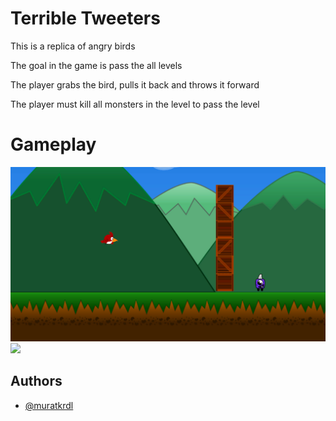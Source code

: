 
# Terrible Tweeters

This is a replica of angry birds

The goal in the game is pass the all levels

The player grabs the bird, pulls it back and throws it forward

The player must kill all monsters in the level to pass the level


# Gameplay

<img src="https://github.com/muratkrdl/Terrible-Tweeters/blob/main/Picture.png" width="auto">

<img src="https://github.com/muratkrdl/Terrible-Tweeters/blob/main/Gameplay.gif" width="auto">


## Authors

- [@muratkrdl](https://github.com/muratkrdl)

